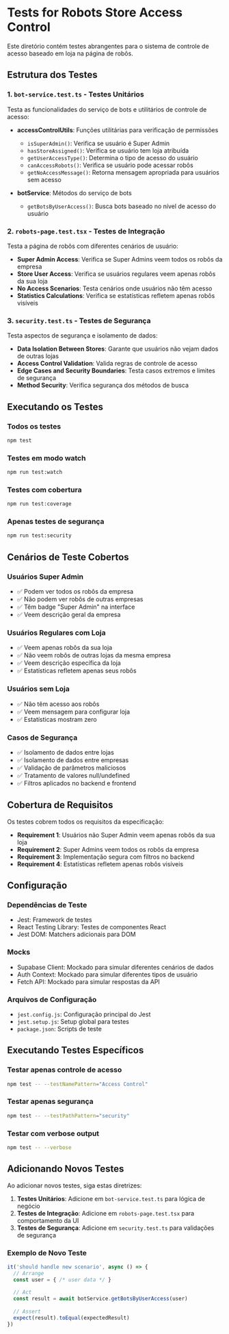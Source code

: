 # Tests for Robots Store Access Control

Este diretório contém testes abrangentes para o sistema de controle de acesso baseado em loja na página de robôs.

## Estrutura dos Testes

### 1. `bot-service.test.ts` - Testes Unitários
Testa as funcionalidades do serviço de bots e utilitários de controle de acesso:

- **accessControlUtils**: Funções utilitárias para verificação de permissões
  - `isSuperAdmin()`: Verifica se usuário é Super Admin
  - `hasStoreAssigned()`: Verifica se usuário tem loja atribuída
  - `getUserAccessType()`: Determina o tipo de acesso do usuário
  - `canAccessRobots()`: Verifica se usuário pode acessar robôs
  - `getNoAccessMessage()`: Retorna mensagem apropriada para usuários sem acesso

- **botService**: Métodos do serviço de bots
  - `getBotsByUserAccess()`: Busca bots baseado no nível de acesso do usuário

### 2. `robots-page.test.tsx` - Testes de Integração
Testa a página de robôs com diferentes cenários de usuário:

- **Super Admin Access**: Verifica se Super Admins veem todos os robôs da empresa
- **Store User Access**: Verifica se usuários regulares veem apenas robôs da sua loja
- **No Access Scenarios**: Testa cenários onde usuários não têm acesso
- **Statistics Calculations**: Verifica se estatísticas refletem apenas robôs visíveis

### 3. `security.test.ts` - Testes de Segurança
Testa aspectos de segurança e isolamento de dados:

- **Data Isolation Between Stores**: Garante que usuários não vejam dados de outras lojas
- **Access Control Validation**: Valida regras de controle de acesso
- **Edge Cases and Security Boundaries**: Testa casos extremos e limites de segurança
- **Method Security**: Verifica segurança dos métodos de busca

## Executando os Testes

### Todos os testes
```bash
npm test
```

### Testes em modo watch
```bash
npm run test:watch
```

### Testes com cobertura
```bash
npm run test:coverage
```

### Apenas testes de segurança
```bash
npm run test:security
```

## Cenários de Teste Cobertos

### Usuários Super Admin
- ✅ Podem ver todos os robôs da empresa
- ✅ Não podem ver robôs de outras empresas
- ✅ Têm badge "Super Admin" na interface
- ✅ Veem descrição geral da empresa

### Usuários Regulares com Loja
- ✅ Veem apenas robôs da sua loja
- ✅ Não veem robôs de outras lojas da mesma empresa
- ✅ Veem descrição específica da loja
- ✅ Estatísticas refletem apenas seus robôs

### Usuários sem Loja
- ✅ Não têm acesso aos robôs
- ✅ Veem mensagem para configurar loja
- ✅ Estatísticas mostram zero

### Casos de Segurança
- ✅ Isolamento de dados entre lojas
- ✅ Isolamento de dados entre empresas
- ✅ Validação de parâmetros maliciosos
- ✅ Tratamento de valores null/undefined
- ✅ Filtros aplicados no backend e frontend

## Cobertura de Requisitos

Os testes cobrem todos os requisitos da especificação:

- **Requirement 1**: Usuários não Super Admin veem apenas robôs da sua loja
- **Requirement 2**: Super Admins veem todos os robôs da empresa
- **Requirement 3**: Implementação segura com filtros no backend
- **Requirement 4**: Estatísticas refletem apenas robôs visíveis

## Configuração

### Dependências de Teste
- Jest: Framework de testes
- React Testing Library: Testes de componentes React
- Jest DOM: Matchers adicionais para DOM

### Mocks
- Supabase Client: Mockado para simular diferentes cenários de dados
- Auth Context: Mockado para simular diferentes tipos de usuário
- Fetch API: Mockado para simular respostas da API

### Arquivos de Configuração
- `jest.config.js`: Configuração principal do Jest
- `jest.setup.js`: Setup global para testes
- `package.json`: Scripts de teste

## Executando Testes Específicos

### Testar apenas controle de acesso
```bash
npm test -- --testNamePattern="Access Control"
```

### Testar apenas segurança
```bash
npm test -- --testPathPattern="security"
```

### Testar com verbose output
```bash
npm test -- --verbose
```

## Adicionando Novos Testes

Ao adicionar novos testes, siga estas diretrizes:

1. **Testes Unitários**: Adicione em `bot-service.test.ts` para lógica de negócio
2. **Testes de Integração**: Adicione em `robots-page.test.tsx` para comportamento da UI
3. **Testes de Segurança**: Adicione em `security.test.ts` para validações de segurança

### Exemplo de Novo Teste
```typescript
it('should handle new scenario', async () => {
  // Arrange
  const user = { /* user data */ }
  
  // Act
  const result = await botService.getBotsByUserAccess(user)
  
  // Assert
  expect(result).toEqual(expectedResult)
})
```